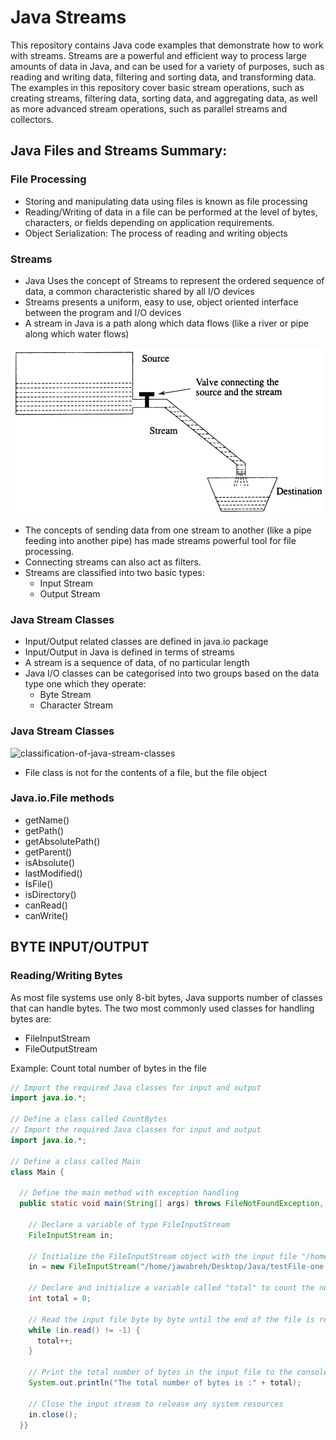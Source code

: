 # Java Streams

This repository contains Java code examples that demonstrate how to work with streams. Streams are a powerful and efficient way to process large amounts of data in Java, and can be used for a variety of purposes, such as reading and writing data, filtering and sorting data, and transforming data. The examples in this repository cover basic stream operations, such as creating streams, filtering data, sorting data, and aggregating data, as well as more advanced stream operations, such as parallel streams and collectors.

## Java Files and Streams Summary:

### File Processing

 * Storing and manipulating data using files is known as file processing
 * Reading/Writing of data in a file can be performed at the level of bytes, characters, or fields depending on application requirements.
 * Object Serialization: The process of reading and writing objects
 
 ### Streams
 
 * Java Uses the concept of Streams to represent the ordered sequence of data, a common characteristic shared by all I/O devices
 * Streams presents a uniform, easy to use, object oriented interface between the program and I/O devices
 * A stream in Java is a path along which data flows (like a river or pipe along which water flows)
 
 ![stream-view](stream-view.png)
 
 * The concepts of sending data from one stream to another (like a pipe feeding into another pipe) has made streams powerful tool for file processing.
 * Connecting streams can also act as filters.
 * Streams are classified into two basic types:
    - Input Stream
    - Output Stream 
    
 ### Java Stream Classes
 * Input/Output related classes are defined in java.io package
 * Input/Output in Java is defined in terms of streams
 * A stream is a sequence of data, of no particular length
 * Java I/O classes can be categorised into two groups based on the data type one which they operate:
     - Byte Stream
     - Character Stream
 
 ### Java Stream Classes
 
 ![classification-of-java-stream-classes](classification-of-java-stream-class.png)
 
 * File class is not for the contents of a file, but the file object

### Java.io.File methods
 * getName()
 * getPath()
 * getAbsolutePath()
 * getParent()
 * isAbsolute()
 * lastModified()
 * IsFile()
 * isDirectory()
 * canRead()
 * canWrite()
 
 ## BYTE INPUT/OUTPUT
 
 ### Reading/Writing Bytes
 
 As most file systems use only 8-bit bytes, Java supports number of classes that can handle bytes. The two most commonly used classes for handling bytes are:
* FileInputStream
* FileOutputStream

Example: Count total number of bytes in the file
```java
// Import the required Java classes for input and output
import java.io.*;

// Define a class called CountBytes
// Import the required Java classes for input and output
import java.io.*;

// Define a class called Main
class Main {
  
  // Define the main method with exception handling
  public static void main(String[] args) throws FileNotFoundException, IOException {
  
    // Declare a variable of type FileInputStream
    FileInputStream in;
    
    // Initialize the FileInputStream object with the input file "/home/jawabreh/Desktop/Java/testFile-one.txt"
    in = new FileInputStream("/home/jawabreh/Desktop/Java/testFile-one.txt");
    
    // Declare and initialize a variable called "total" to count the number of bytes in the input file
    int total = 0;
    
    // Read the input file byte by byte until the end of the file is reached
    while (in.read() != -1) {
      total++;
    }
    
    // Print the total number of bytes in the input file to the console
    System.out.println("The total number of bytes is :" + total);
    
    // Close the input stream to release any system resources
    in.close();
  }}
```
